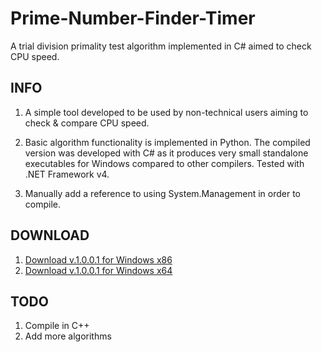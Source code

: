 # Prime-Number-Finder-Timer
A trial division primality test algorithm implemented in C# aimed to check CPU speed.

## INFO
1. A simple tool developed to be used by non-technical users aiming to check & compare CPU speed.

2. Basic algorithm functionality is implemented in Python.
The compiled version was developed with C# as it produces very small standalone executables for Windows compared to other compilers. Tested with .NET Framework v4.

3. Manually add a reference to using System.Management in order to compile.

## DOWNLOAD
1. [Download v.1.0.0.1 for Windows x86](https://github.com/liagason/Prime-Number-Finder-Timer/blob/master/pnft.exe "Prime Number Finder Timer x86")
2. [Download v.1.0.0.1 for Windows x64](https://github.com/liagason/Prime-Number-Finder-Timer/blob/master/pnft_x64.exe "Prime Number Finder Timer x64")

## TODO
1. Compile in C++
2. Add more algorithms
